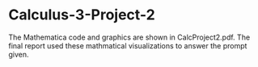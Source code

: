 # Calculus-3-Project-2
The Mathematica code and graphics are shown in CalcProject2.pdf. The final report used these mathmatical visualizations to answer the prompt given.
